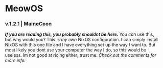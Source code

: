 # MeowOS
### v.1.2.1 | MaineCoon

***If you are reading this, you probably shouldnt be here.***
You *can* use this, but why would you?
This is *my own* NixOS configuration. I can simply install NixOS with this one file and I have everything set up the way *I* want to.
But most likely you dont use your computer the way I do, so this would be useless.
Im not good at ricing either, trust me.
*Check out the comments for more info.*

